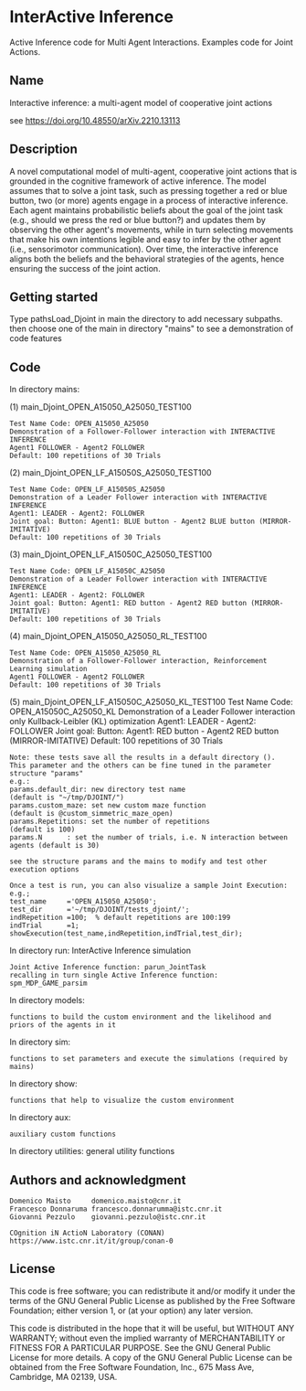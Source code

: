 # InterActive Inference

Active Inference code for Multi Agent Interactions. 
Examples code for Joint Actions.


## Name
Interactive inference: a multi-agent model of cooperative joint actions

see https://doi.org/10.48550/arXiv.2210.13113

## Description
A novel computational model of multi-agent, cooperative joint actions that is grounded in the cognitive framework of active inference. The model assumes that to solve a joint task, such as pressing together a red or blue button, two (or more) agents engage in a process of interactive inference. Each agent maintains probabilistic beliefs about the goal of the joint task (e.g., should we press the red or blue button?) and updates them by observing the other agent's movements, while in turn selecting movements that make his own intentions legible and easy to infer by the other agent (i.e., sensorimotor communication). Over time, the interactive inference aligns both the beliefs and the behavioral strategies of the agents, hence ensuring the success of the joint action.

## Getting started

Type pathsLoad_Djoint in main the directory to add necessary subpaths.
then choose one of the main in directory "mains" to see a demonstration of code features


## Code

In directory mains:  

(1) main_Djoint_OPEN_A15050_A25050_TEST100

    Test Name Code: OPEN_A15050_A25050
    Demonstration of a Follower-Follower interaction with INTERACTIVE INFERENCE
    Agent1 FOLLOWER - Agent2 FOLLOWER
    Default: 100 repetitions of 30 Trials 

(2) main_Djoint_OPEN_LF_A15050S_A25050_TEST100

    Test Name Code: OPEN_LF_A15050S_A25050
    Demonstration of a Leader Follower interaction with INTERACTIVE INFERENCE
    Agent1: LEADER - Agent2: FOLLOWER
    Joint goal: Button: Agent1: BLUE button - Agent2 BLUE button (MIRROR-IMITATIVE)
    Default: 100 repetitions of 30 Trials 

(3) main_Djoint_OPEN_LF_A15050C_A25050_TEST100

    Test Name Code: OPEN_LF_A15050C_A25050
    Demonstration of a Leader Follower interaction with INTERACTIVE INFERENCE
    Agent1: LEADER - Agent2: FOLLOWER
    Joint goal: Button: Agent1: RED button - Agent2 RED button (MIRROR-IMITATIVE)
    Default: 100 repetitions of 30 Trials 

(4) main_Djoint_OPEN_A15050_A25050_RL_TEST100

    Test Name Code: OPEN_A15050_A25050_RL
    Demonstration of a Follower-Follower interaction, Reinforcement Learning simulation
    Agent1 FOLLOWER - Agent2 FOLLOWER
    Default: 100 repetitions of 30 Trials 


(5) main_Djoint_OPEN_LF_A15050C_A25050_KL_TEST100
    Test Name Code: OPEN_A15050C_A25050_KL
    Demonstration of a Leader Follower interaction only Kullback-Leibler (KL) optimization
    Agent1: LEADER - Agent2: FOLLOWER
    Joint goal: Button: Agent1: RED button - Agent2 RED button (MIRROR-IMITATIVE)
    Default: 100 repetitions of 30 Trials 

    Note: these tests save all the results in a default directory (). 
    This parameter and the others can be fine tuned in the parameter structure "params"
    e.g.:
    params.default_dir: new directory test name	 				                (default is "~/tmp/DJOINT/")
    params.custom_maze: set new custom maze function 				            (default is @custom_simmetric_maze_open)
    params.Repetitions: set the number of repetitions				            (default is 100)
    params.N 	  : set the number of trials, i.e. N interaction between agents (default is 30)

    see the structure params and the mains to modify and test other execution options

    Once a test is run, you can also visualize a sample Joint Execution:
    e.g.;
    test_name     ='OPEN_A15050_A25050';
    test_dir      ='~/tmp/DJOINT/tests_djoint/';
    indRepetition =100;  % default repetitions are 100:199
    indTrial      =1;
    showExecution(test_name,indRepetition,indTrial,test_dir);


In directory run: InterActive Inference simulation
    
    Joint Active Inference function: parun_JointTask 
    recalling in turn single Active Inference function: spm_MDP_GAME_parsim
    

In directory models: 

    functions to build the custom environment and the likelihood and priors of the agents in it
  

In directory sim: 

    functions to set parameters and execute the simulations (required by mains)


In directory show: 

    functions that help to visualize the custom environment 


In directory aux: 

    auxiliary custom functions


In directory utilities: general utility functions


## Authors and acknowledgment
    Domenico Maisto 	domenico.maisto@cnr.it
    Francesco Donnaruma	francesco.donnarumma@istc.cnr.it
    Giovanni Pezzulo	giovanni.pezzulo@istc.cnr.it

    COgnition iN ActioN Laboratory (CONAN)
    https://www.istc.cnr.it/it/group/conan-0

## License
This code is free software; you can redistribute it and/or modify
it under the terms of the GNU General Public License as published by
the Free Software Foundation; either version 1, or (at your option)
any later version.

This code is distributed in the hope that it will be useful,
but WITHOUT ANY WARRANTY; without even the implied warranty of
MERCHANTABILITY or FITNESS FOR A PARTICULAR PURPOSE.  See the
GNU General Public License for more details. A copy of the GNU 
General Public License can be obtained from the 
Free Software Foundation, Inc., 675 Mass Ave, Cambridge, MA 02139, USA.

##
